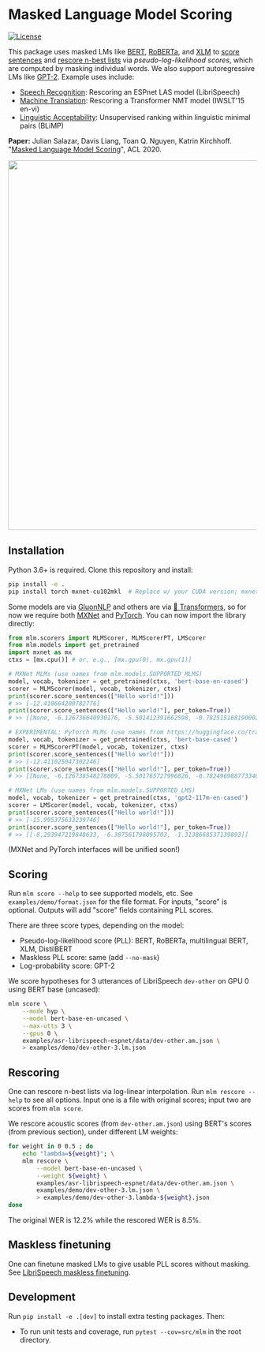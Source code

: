 # Masked Language Model Scoring

[![License](https://img.shields.io/badge/License-Apache%202.0-blue.svg)](LICENSE)

This package uses masked LMs like [BERT](https://arxiv.org/abs/1810.04805), [RoBERTa](https://arxiv.org/abs/1907.11692), and [XLM](https://papers.nips.cc/paper/8928-cross-lingual-language-model-pretraining.pdf) to [score sentences](#scoring) and [rescore n-best lists](#rescoring) via *pseudo-log-likelihood scores*, which are computed by masking individual words. We also support autoregressive LMs like [GPT-2](https://openai.com/blog/better-language-models/). Example uses include:
- [Speech Recognition](examples/asr-librispeech-espnet): Rescoring an ESPnet LAS model (LibriSpeech)
- [Machine Translation](examples/nmt-tedtalks-ace): Rescoring a Transformer NMT model (IWSLT'15 en-vi)
- [Linguistic Acceptability](examples/lingacc-blimp): Unsupervised ranking within linguistic minimal pairs (BLiMP)

**Paper:** Julian Salazar, Davis Liang, Toan Q. Nguyen, Katrin Kirchhoff. "[Masked Language Model Scoring](https://arxiv.org/abs/1910.14659)", ACL 2020.

<p align="center"><img src="mlm-scoring.png" width="750px"></p>

## Installation

Python 3.6+ is required. Clone this repository and install:
```bash
pip install -e .
pip install torch mxnet-cu102mkl  # Replace w/ your CUDA version; mxnet-mkl if CPU only.
```
Some models are via [GluonNLP](https://github.com/dmlc/gluon-nlp) and others are via [🤗 Transformers](https://github.com/huggingface/transformers), so for now we require both [MXNet](https://mxnet.apache.org/) and [PyTorch](https://pytorch.org/). You can now import the library directly:
```python
from mlm.scorers import MLMScorer, MLMScorerPT, LMScorer
from mlm.models import get_pretrained
import mxnet as mx
ctxs = [mx.cpu()] # or, e.g., [mx.gpu(0), mx.gpu(1)]

# MXNet MLMs (use names from mlm.models.SUPPORTED_MLMS)
model, vocab, tokenizer = get_pretrained(ctxs, 'bert-base-en-cased')
scorer = MLMScorer(model, vocab, tokenizer, ctxs)
print(scorer.score_sentences(["Hello world!"]))
# >> [-12.410664200782776]
print(scorer.score_sentences(["Hello world!"], per_token=True))
# >> [[None, -6.126736640930176, -5.501412391662598, -0.7825151681900024, None]]

# EXPERIMENTAL: PyTorch MLMs (use names from https://huggingface.co/transformers/pretrained_models.html)
model, vocab, tokenizer = get_pretrained(ctxs, 'bert-base-cased')
scorer = MLMScorerPT(model, vocab, tokenizer, ctxs)
print(scorer.score_sentences(["Hello world!"]))
# >> [-12.411025047302246]
print(scorer.score_sentences(["Hello world!"], per_token=True))
# >> [[None, -6.126738548278809, -5.501765727996826, -0.782496988773346, None]]

# MXNet LMs (use names from mlm.models.SUPPORTED_LMS)
model, vocab, tokenizer = get_pretrained(ctxs, 'gpt2-117m-en-cased')
scorer = LMScorer(model, vocab, tokenizer, ctxs)
print(scorer.score_sentences(["Hello world!"]))
# >> [-15.995375633239746]
print(scorer.score_sentences(["Hello world!"], per_token=True))
# >> [[-8.293947219848633, -6.387561798095703, -1.3138668537139893]]
```
(MXNet and PyTorch interfaces will be unified soon!)

## Scoring

Run `mlm score --help` to see supported models, etc. See `examples/demo/format.json` for the file format. For inputs, "score" is optional. Outputs will add "score" fields containing PLL scores.

There are three score types, depending on the model:
- Pseudo-log-likelihood score (PLL): BERT, RoBERTa, multilingual BERT, XLM, DistilBERT
- Maskless PLL score: same (add `--no-mask`)
- Log-probability score: GPT-2

We score hypotheses for 3 utterances of LibriSpeech `dev-other` on GPU 0 using BERT base (uncased):
```bash
mlm score \
    --mode hyp \
    --model bert-base-en-uncased \
    --max-utts 3 \
    --gpus 0 \
    examples/asr-librispeech-espnet/data/dev-other.am.json \
    > examples/demo/dev-other-3.lm.json
```

## Rescoring

One can rescore n-best lists via log-linear interpolation. Run `mlm rescore --help` to see all options. Input one is a file with original scores; input two are scores from `mlm score`.

We rescore acoustic scores (from `dev-other.am.json`) using BERT's scores (from previous section), under different LM weights:
```bash
for weight in 0 0.5 ; do
    echo "lambda=${weight}"; \
    mlm rescore \
        --model bert-base-en-uncased \
        --weight ${weight} \
        examples/asr-librispeech-espnet/data/dev-other.am.json \
        examples/demo/dev-other-3.lm.json \
        > examples/demo/dev-other-3.lambda-${weight}.json
done
```
The original WER is 12.2% while the rescored WER is 8.5%.

## Maskless finetuning

One can finetune masked LMs to give usable PLL scores without masking. See [LibriSpeech maskless finetuning](examples/asr-librispeech-espnet/README.md#maskless-finetuning).

## Development

Run `pip install -e .[dev]` to install extra testing packages. Then:

- To run unit tests and coverage, run `pytest --cov=src/mlm` in the root directory.
